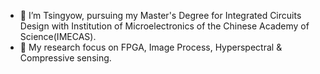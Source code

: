 - 👋 I’m Tsingyow, pursuing my Master's Degree for Integrated Circuits Design with Institution of Microelectronics of the Chinese Academy of Science(IMECAS).
- 👀 My research focus on FPGA, Image Process, Hyperspectral & Compressive sensing.

<!---
nicyyyy/nicyyyy is a ✨ special ✨ repository because its `README.md` (this file) appears on your GitHub profile.
You can click the Preview link to take a look at your changes.
--->
